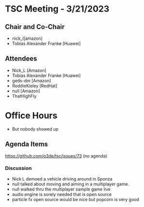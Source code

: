 # TSC Meeting - 3/21/2023

## Chair and Co-Chair
* nick_l[amazon] 
* Tobias Alexander Franke [Huawei]

## Attendees
* Nick_L [Amazon]
* Tobias Alexander Franke [Huawei]
* geds-dm [Amazon]
* RoddieKieley [RedHat]
* null [Amazon]
* ThatHighFly

# Office Hours
* But nobody showed up

## Agenda Items
https://github.com/o3de/tsc/issues/73
(no agenda)

### Discussion
* Nick L demoed a vehicle driving around in Sponza
* null talked about moving and aiming in a multiplayer game.
* null walked thru the multiplayer sample game live
* audio engine is sorely needed that is open source
* particle fx open source would be nice but popcorn is very good
